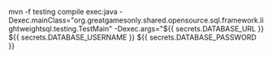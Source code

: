 
mvn -f testing compile exec:java -Dexec.mainClass="org.greatgamesonly.shared.opensource.sql.framework.lightweightsql.testing.TestMain" -Dexec.args="${{ secrets.DATABASE_URL }} ${{ secrets.DATABASE_USERNAME }} ${{ secrets.DATABASE_PASSWORD }}